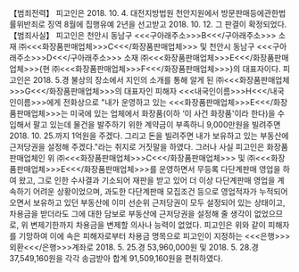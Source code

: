 【범죄전력】
피고인은 2018. 10. 4. 대전지방법원 천안지원에서 방문판매등에관한법률위반죄로 징역 8월에 집행유예 2년을 선고받고 2018. 10. 12. 그 판결이 확정되었다.
【범죄사실】
피고인은 천안시 동남구 <<<구아래주소>>>B<<</구아래주소>>> 소재 ㈜<<<화장품판매업체>>>C<<</화장품판매업체>>> 및 천안시 동남구 <<<구아래주소>>>D<<</구아래주소>>> 소재 ㈜<<<화장품판매업체>>>E<<</화장품판매업체>>>{현 ㈜<<<화장품판매업체>>>F<<</화장품판매업체>>>}의 대표자이다.
피고인은 2018. 5.경 불상의 장소에서 지인의 소개를 통해 알게 된 ㈜<<<화장품판매업체>>>G<<</화장품판매업체>>>의 대표자인 피해자 <<<내국인이름>>>H<<</내국인이름>>>에게 전화상으로 "내가 운영하고 있는 <<<화장품판매업체>>>E<<</화장품판매업체>>>는 미국에 있는 업체에서 화장품(이하 ‘이 사건 화장품'이라 한다)을 수입해서 팔고 있는데 물건을 발주하기 위한 계약금이 부족하니 9,000만원을 빌려주면 2018. 10. 25.까지 1억원을 주겠다. 그리고 돈을 빌려주면 내가 보유하고 있는 부동산에 근저당권을 설정해 주겠다."라는 취지로 거짓말을 하였다.
그러나 사실 피고인은 화장품 판매업체인 위 ㈜<<<화장품판매업체>>>C<<</화장품판매업체>>> 및 ㈜<<<화장품판매업체>>>E<<</화장품판매업체>>>를 운영하면서 무등록 다단계판매 영업을 하여 왔고, 그로 인한 수사결과 기소되어 재판을 받고 있어 더 이상 다단계판매 영업을 계속하기 어려운 상황이었으며, 과도한 다단계판매 모집조건 등으로 영업적자가 누적되어 오면서 보유하고 있던 부동산에 이미 선순위 근저당권이 모두 설정되어 있는 상태이고, 차용금을 받더라도 그에 대한 담보로 부동산에 근저당권을 설정해 줄 생각이 없었으므로, 위 변제기한까지 차용금을 변제할 의사나 능력이 없었다.
피고인은 위와 같이 피해자를 기망하여 이에 속은 피해자로부터 차용금 명목으로 피고인이 지정하는 <<<은행>>>외환<<</은행>>>계좌로 2018. 5. 25.경 53,960,000원 및 2018. 5. 28.경 37,549,160원을 각각 송금받아 합계 91,509,160원을 편취하였다.